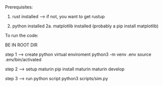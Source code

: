 Prerequisites:
  1. rust installed
    --> if not, you want to get rustup
    
  2. python installed
    2a. matplotlib installed (probably a pip install matplotlib)
    
To run the code:

BE IN ROOT DIR

step 1 --> create python virtual enviroment
  python3 -m venv .env
  source .env/bin/activated
  
step 2 --> setup maturin
  pip install maturin
  maturin develop
  
step 3 --> run python script
  python3 scripts/sim.py
